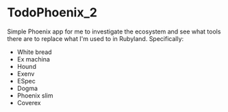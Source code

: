 # TodoPhoenix_2

Simple Phoenix app for me to investigate the ecosystem and see what tools there
are to replace what I'm used to in Rubyland. Specifically:

* White bread
* Ex machina
* Hound
* Exenv
* ESpec
* Dogma
* Phoenix slim
* Coverex
